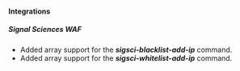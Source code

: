 
#### Integrations
##### Signal Sciences WAF
- Added array support for the ***sigsci-blacklist-add-ip*** command.
- Added array support for the ***sigsci-whitelist-add-ip*** command.
